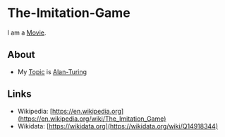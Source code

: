 # The-Imitation-Game

I am a [Movie](200300000.md).

## About

- My [Topic](600051.md) is [Alan-Turing](70000010.md)

## Links

- Wikipedia: [https://en.wikipedia.org](https://en.wikipedia.org/wiki/The_Imitation_Game)
- Wikidata: [https://wikidata.org](https://wikidata.org/wiki/Q14918344)
